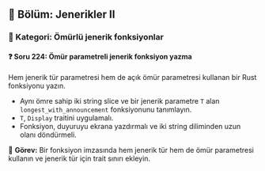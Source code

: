 ## 📘 Bölüm: Jenerikler II  
### 🔹 Kategori: Ömürlü jenerik fonksiyonlar  
#### ❓ Soru 224: Ömür parametreli jenerik fonksiyon yazma

Hem jenerik tür parametresi hem de açık ömür parametresi kullanan bir Rust fonksiyonu yazın.

- Aynı ömre sahip iki string slice ve bir jenerik parametre `T` alan `longest_with_announcement` fonksiyonunu tanımlayın.
- `T`, `Display` traitini uygulamalı.
- Fonksiyon, duyuruyu ekrana yazdırmalı ve iki string diliminden uzun olanı döndürmeli.

🔧 **Görev:** Bir fonksiyon imzasında hem jenerik tür hem de ömür parametresi kullanın ve jenerik tür için trait sınırı ekleyin.
